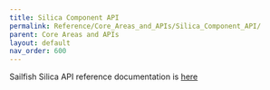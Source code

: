 ```yaml
---
title: Silica Component API
permalink: Reference/Core_Areas_and_APIs/Silica_Component_API/
parent: Core Areas and APIs
layout: default
nav_order: 600
---
```


Sailfish Silica API reference documentation is
[here](https://sailfishos.org/develop/docs/silica/sailfish-silica-all.html/)
